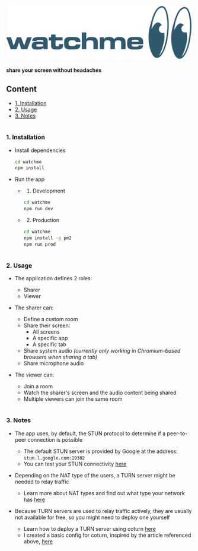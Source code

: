 <div style="margin: 0 auto">
    <img src="https://raw.githubusercontent.com/devclub1/watchme/main/front-end/src/assets/logo-watchme.png" alt="watchme" width="500px">
</div>

#### share your screen without headaches

## Content
- [1. Installation](#1-installation)
- [2. Usage](#2-usage)
- [3. Notes](#3-notes)

#
### 1. Installation
- Install dependencies
    ```bash
    cd watchme
    npm install
    ```

- Run the app
    - 1. Development
        ```bash
        cd watchme
        npm run dev
        ```

    - 2. Production
        ```bash
        cd watchme
        npm install -g pm2
        npm run prod
        ```

#
### 2. Usage
- The application defines 2 roles: 
    - Sharer
    - Viewer

- The sharer can:
    - Define a custom room
    - Share their screen:
        - All screens
        - A specific app
        - A specific tab
    - Share system audio *(currently only working in Chromium-based browsers when sharing a tab)*
    - Share microphone audio

- The viewer can:
    - Join a room
    - Watch the sharer's screen and the audio content being shared
    - Multiple viewers can join the same room

#
### 3. Notes
- The app uses, by default, the STUN protocol to determine if a peer-to-peer connection is possible
    - The default STUN server is provided by Google at the address: `stun.l.google.com:19302`
    - You can test your STUN connectivity [here](https://webrtc.github.io/samples/src/content/peerconnection/trickle-ice/)

- Depending on the NAT type of the users, a TURN server might be needed to relay traffic
    - Learn more about NAT types and find out what type your network has [here](https://www.checkmynat.com/)

- Because TURN servers are used to relay traffic actively, they are usually not available for free, so you might need to deploy one yourself
    - Learn how to deploy a TURN server using coturn [here](https://gabrieltanner.org/blog/turn-server/)
    - I created a basic config for coturn, inspired by the article referenced above, [here](https://gist.github.com/axbg/c947f838387998d81664036a7beb3c27)
